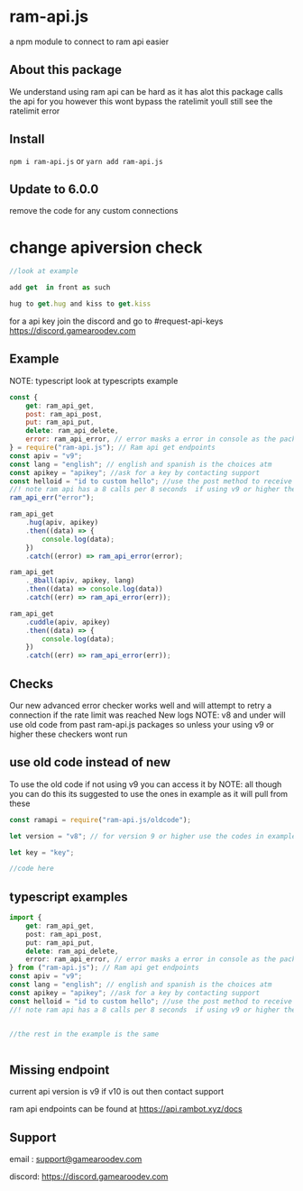 # ram-api.js

a npm module to connect to ram api easier

## About this package

We understand using ram api can be hard as it has alot this package calls the api for you however this wont bypass the ratelimit youll still see the ratelimit error

## Install

`npm i ram-api.js` or `yarn add ram-api.js`

## Update to 6.0.0

remove the code for any custom connections

# change apiversion check

```javascript
//look at example

add get  in front as such

hug to get.hug and kiss to get.kiss
```

for a api key join the discord and go to #request-api-keys https://discord.gamearoodev.com

## Example

NOTE: typescript look at typescripts example

```javascript
const {
	get: ram_api_get,
	post: ram_api_post,
	put: ram_api_put,
	delete: ram_api_delete,
	error: ram_api_error, // error masks a error in console as the package
} = require("ram-api.js"); // Ram api get endpoints
const apiv = "v9";
const lang = "english"; // english and spanish is the choices atm
const apikey = "apikey"; //ask for a key by contacting support
const helloid = "id to custom hello"; //use the post method to receive the id
//! note ram api has a 8 calls per 8 seconds  if using v9 or higher the package will attempt a retry
ram_api_err("error");

ram_api_get
	.hug(apiv, apikey)
	.then((data) => {
		console.log(data);
	})
	.catch((error) => ram_api_error(error);

ram_api_get
	._8ball(apiv, apikey, lang)
	.then((data) => console.log(data))
	.catch((err) => ram_api_error(err));

ram_api_get
	.cuddle(apiv, apikey)
	.then((data) => {
		console.log(data);
	})
	.catch((err) => ram_api_error(err));
```

## Checks

Our new advanced error checker works well and will attempt to retry a connection if the rate limit was reached
New logs
NOTE: v8 and under will use old code from past ram-api.js packages so unless your using v9 or higher these checkers wont run

## use old code instead of new

To use the old code if not using v9 you can access it by
NOTE: all though you can do this its suggested to use the ones in example as it will pull from these

```javascript
const ramapi = require("ram-api.js/oldcode");

let version = "v8"; // for version 9 or higher use the codes in example

let key = "key";

//code here
```

## typescript examples

```typescript
import {
	get: ram_api_get,
	post: ram_api_post,
	put: ram_api_put,
	delete: ram_api_delete,
	error: ram_api_error, // error masks a error in console as the package
} from ("ram-api.js"); // Ram api get endpoints
const apiv = "v9";
const lang = "english"; // english and spanish is the choices atm
const apikey = "apikey"; //ask for a key by contacting support
const helloid = "id to custom hello"; //use the post method to receive the id
//! note ram api has a 8 calls per 8 seconds  if using v9 or higher the package will attempt a retry


//the rest in the example is the same



```

## Missing endpoint

current api version is v9 if v10 is out then contact support

ram api endpoints can be found at https://api.rambot.xyz/docs

## Support

email : support@gamearoodev.com

discord: https://discord.gamearoodev.com
